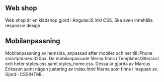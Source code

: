 Web shop
--------

Web shop är en klädshop gjord i AngularJS inkl CSS.
Ska även innehålla responsiv design.


Mobilanpassning
---------------
Mobilanpassning av hemsida, anpassad efter mobiler och ner till iPhone smartphones 320px.
De mobilanpassade filerna finns i Templates/Site/css/ och heter styles.css samt styles_home.css.
Dessa är gjorda av Marcus Eriksson samt någon justering av index.html filerna som finns i mappen sv.
Gjord i CSS/HTML.




